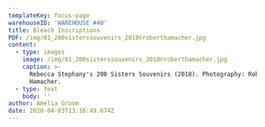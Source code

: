 ```yaml
---
templateKey: focus-page
warehouseID: 'WAREHOUSE #40'
title: Bleach Inscriptions
PDF: /img/01_200sisterssouvenirs_2018©roberthamacher.jpg
content:
  - type: images
    image: /img/01_200sisterssouvenirs_2018©roberthamacher.jpg
    caption: >-
      Rebecca Stephany's 200 Sisters Souvenirs (2018). Photography: Robert
      Hamacher.
  - type: text
    body: ''
author: Amelia Groom
date: 2020-04-03T13:16:49.674Z
---
```

